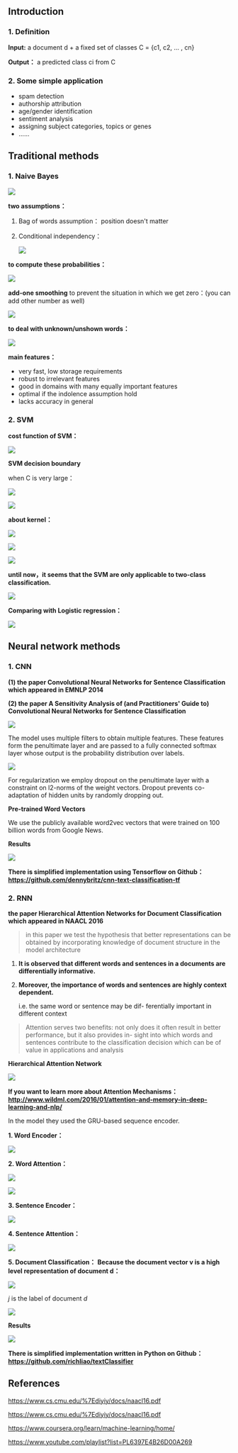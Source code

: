 ## Introduction

### 1. Definition

**Input:**
a document d + a fixed set of classes C = {c1, c2, ... , cn}

**Output：**
a predicted class ci from C

### 2. Some simple application

- spam detection
- authorship attribution
- age/gender identification
- sentiment analysis
- assigning subject categories, topics or genes
- ......

## Traditional methods

### 1. Naive Bayes

![](http://upload-images.jianshu.io/upload_images/7248047-a9fbc902b6bca055.png?imageMogr2/auto-orient/strip%7CimageView2/2/w/1240)

**two assumptions：**

1. Bag of words assumption：
   position doesn't matter

2. Conditional independency：

   ![](http://upload-images.jianshu.io/upload_images/7248047-83f97cb1f1de612b.png?imageMogr2/auto-orient/strip%7CimageView2/2/w/1240)

**to compute these probabilities：**

![](http://upload-images.jianshu.io/upload_images/7248047-885455a278a41c4c.png?imageMogr2/auto-orient/strip%7CimageView2/2/w/1240)

**add-one smoothing** to prevent the situation in which we get zero：(you can add other number as well)

![](http://upload-images.jianshu.io/upload_images/7248047-9a09b8a0115dc190.png?imageMogr2/auto-orient/strip%7CimageView2/2/w/1240)

**to deal with unknown/unshown words：**

![](http://upload-images.jianshu.io/upload_images/7248047-a1cc432e8bd3b937.png?imageMogr2/auto-orient/strip%7CimageView2/2/w/1240)

**main features：**

- very fast, low storage requirements
- robust to irrelevant features
- good in domains with many equally important features
- optimal if the indolence assumption hold
- lacks accuracy in general

### 2. SVM

**cost function of SVM：**

![](http://upload-images.jianshu.io/upload_images/7248047-cdc59bc9852bfe52.png?imageMogr2/auto-orient/strip%7CimageView2/2/w/1240)

**SVM decision boundary**

when C is very large：

![](http://upload-images.jianshu.io/upload_images/7248047-80626e5bc0c1b4de.png?imageMogr2/auto-orient/strip%7CimageView2/2/w/1240)

![](http://upload-images.jianshu.io/upload_images/7248047-e7a7e8b435c9c107.png?imageMogr2/auto-orient/strip%7CimageView2/2/w/1240)

**about kernel：**

![](http://upload-images.jianshu.io/upload_images/7248047-b6acd4ebc476164c.png?imageMogr2/auto-orient/strip%7CimageView2/2/w/1240)

![](http://upload-images.jianshu.io/upload_images/7248047-4d4caed355a07259.png?imageMogr2/auto-orient/strip%7CimageView2/2/w/1240)

![](http://upload-images.jianshu.io/upload_images/7248047-1c6a0cb542fa1a4e.png?imageMogr2/auto-orient/strip%7CimageView2/2/w/1240)

**until now，it seems that the SVM are only applicable to two-class classification.**

![](http://upload-images.jianshu.io/upload_images/7248047-a42c40d8c15dfe9f.png?imageMogr2/auto-orient/strip%7CimageView2/2/w/1240)

**Comparing with Logistic regression：**

![](http://upload-images.jianshu.io/upload_images/7248047-d7f92efb41d32a3e.png?imageMogr2/auto-orient/strip%7CimageView2/2/w/1240)



## Neural network methods

### 1. CNN

**(1) the paper Convolutional Neural Networks for Sentence Classification which appeared in EMNLP 2014**

**(2) the paper A Sensitivity Analysis of (and Practitioners' Guide to) Convolutional Neural Networks for Sentence Classification**

![](http://upload-images.jianshu.io/upload_images/7248047-b53b1cea13d0f9df.png?imageMogr2/auto-orient/strip%7CimageView2/2/w/1240)

The model uses multiple filters to obtain multiple features. These features form the penultimate layer and are passed to a fully connected softmax layer whose output is the probability distribution over labels.

![](http://upload-images.jianshu.io/upload_images/7248047-6ee602c694a4d0d1.png?imageMogr2/auto-orient/strip%7CimageView2/2/w/1240)

For regularization we employ dropout on the penultimate layer with a constraint on l2-norms of the weight vectors. Dropout prevents co-adaptation of hidden units by randomly dropping out.

**Pre-trained Word Vectors**

We use the publicly available word2vec vectors that were trained on 100 billion words from Google News.

**Results**

![](http://upload-images.jianshu.io/upload_images/7248047-437c1622e45dbaed.png?imageMogr2/auto-orient/strip%7CimageView2/2/w/1240)

**There is simplified implementation using Tensorflow on Github：https://github.com/dennybritz/cnn-text-classification-tf**

### 2. RNN

**the paper Hierarchical Attention Networks for Document Classification which appeared in NAACL 2016**

> in this paper we test the hypothesis that better representations can be obtained by incorporating knowledge of document structure in the model architecture

1. **It is observed that different words and sentences in a documents are differentially informative.**

2. **Moreover, the importance of words and sentences are highly context dependent.**

   i.e. the same word or sentence may be dif- ferentially important in different context

> Attention serves two benefits: not only does it often result in better performance, but it also provides in- sight into which words and sentences contribute to the classification decision which can be of value in applications and analysis

**Hierarchical Attention Network**

![](http://upload-images.jianshu.io/upload_images/7248047-ef79652a535a1c5f.png?imageMogr2/auto-orient/strip%7CimageView2/2/w/1240)

**If you want to learn more about Attention Mechanisms：http://www.wildml.com/2016/01/attention-and-memory-in-deep-learning-and-nlp/**

In the model they used the GRU-based sequence encoder.

**1. Word Encoder：**

![](http://upload-images.jianshu.io/upload_images/7248047-b77f7c07f92db489.png?imageMogr2/auto-orient/strip%7CimageView2/2/w/1240)

**2. Word Attention：**

![](http://upload-images.jianshu.io/upload_images/7248047-9f7cd0612d33d3ad.png?imageMogr2/auto-orient/strip%7CimageView2/2/w/1240)

![](http://upload-images.jianshu.io/upload_images/7248047-5f193bd24820bd42.png?imageMogr2/auto-orient/strip%7CimageView2/2/w/1240)

**3. Sentence Encoder：**

![](http://upload-images.jianshu.io/upload_images/7248047-193591d47aa55f4f.png?imageMogr2/auto-orient/strip%7CimageView2/2/w/1240)

**4. Sentence Attention：**

![](http://upload-images.jianshu.io/upload_images/7248047-1317c10bfd594957.png?imageMogr2/auto-orient/strip%7CimageView2/2/w/1240)

**5. Document Classification：**
**Because the document vector v is a high level representation of document d：**

![](http://upload-images.jianshu.io/upload_images/7248047-b62d01c9acc7d997.png?imageMogr2/auto-orient/strip%7CimageView2/2/w/1240)

*j* is the label of document *d*

![](http://upload-images.jianshu.io/upload_images/7248047-0a22987eb37a49fd.png?imageMogr2/auto-orient/strip%7CimageView2/2/w/1240)

**Results**

![](http://upload-images.jianshu.io/upload_images/7248047-64b323363e6bb727.png?imageMogr2/auto-orient/strip%7CimageView2/2/w/1240)

**There is simplified implementation written in Python on Github：https://github.com/richliao/textClassifier**



## References

https://www.cs.cmu.edu/%7Ediyiy/docs/naacl16.pdf

https://www.cs.cmu.edu/%7Ediyiy/docs/naacl16.pdf

https://www.coursera.org/learn/machine-learning/home/

https://www.youtube.com/playlist?list=PL6397E4B26D00A269

